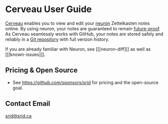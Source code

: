 # Cerveau User Guide

[Cerveau](https://www.cerveau.app/) enables you to view and edit your [neuron](https://neuron.zettel.page/) Zettelkasten notes online. By using neuron, your notes are guaranteed to remain [future-proof](https://neuron.zettel.page/philosophy.html). As Cerveau seamlessly works with GitHub, your notes are stored safely and reliably in a [Git repository](https://guides.github.com/introduction/git-handbook/) with full version history.

If you are already familiar with Neuron, see [[[neuron-diff]]] as well as [[[known-issues]]].

## Pricing & Open Source

* See <https://github.com/sponsors/srid> for pricing and the open-source goal.

## Contact Email

<srid@srid.ca>
